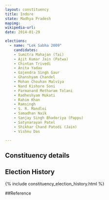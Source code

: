 ```yaml
---
layout: constituency
title: Indore
state: Madhya Pradesh
mapimg: 
wikipedia-url: 
date: 2014-01-29

elections: 
  - name: "Lok Sabha 2009"
    candidates: 
    - Sumitra Mahajan (Tai) 
    - Ajit Kumar Jain (Patwa) 
    - Chintan Trivedi 
    - Anita Yadav 
    - Gajendra Singh Gaur 
    - Ghanshyam Chandel 
    - Mohan Chouhan Malviya 
    - Nand Kishore Soni 
    - Parmanand Metharam Tolani 
    - Radheshyam Mukati 
    - Rahim Khan 
    - Ramsingh 
    - S. R. Mandloi 
    - Samadhan Naik 
    - Sanjay Singh Bhadoriya (Pappu) 
    - Satynarayan Patel 
    - Shikhar Chand Patodi (Jain) 
    - Vishnu Das 

---
```

## Constituency details


## Election History
{% include constituency_election_history.html %}

##Reference
